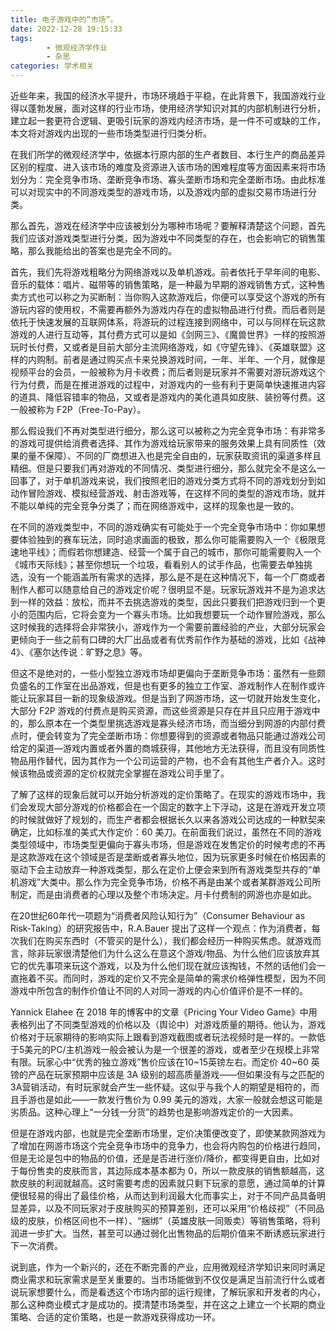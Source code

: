 ```yaml
---
title: 电子游戏中的“市场”。
date: 2022-12-28 19:15:33
tags: 
        - 微观经济学作业
        - 杂思
categories: 学术相关
---
```

近些年来，我国的经济水平提升，市场环境趋于平稳，在此背景下，我国游戏行业得以蓬勃发展，面对这样的行业市场，使用经济学知识对其的内部机制进行分析，建立起一套更符合逻辑、更吸引玩家的游戏内经济市场，是一件不可或缺的工作，本文将对游戏内出现的一些市场类型进行归类分析。<!--more-->

在我们所学的微观经济学中，依据本行原内部的生产者数目、本行生产的商品差异区别的程度、进入该市场的难度及资源进入该市场的困难程度等方面因素来将市场划分为：完全竞争市场、垄断竞争市场、寡头垄断市场和完全垄断市场。由此标准可以对现实中的不同游戏类型的游戏市场，以及游戏内部的虚拟交易市场进行分类。

那么首先，游戏在经济学中应该被划分为哪种市场呢？要解释清楚这个问题，首先我们应该对游戏类型进行分类，因为游戏中不同类型的存在，也会影响它的销售策略，那么我能给出的答案也是完全不同的。

首先，我们先将游戏粗略分为网络游戏以及单机游戏。前者依托于早年间的电影、音乐的载体：唱片、磁带等的销售策略，是一种最为早期的游戏销售方式，这种售卖方式也可以称之为买断制：当你购入这款游戏后，你便可以享受这个游戏的所有游玩内容的使用权，不需要再额外为游戏内存在的虚拟物品进行付费。而后者则是依托于快速发展的互联网体系，将游玩的过程连接到网络中，可以与同样在玩这款游戏的人进行互动等，其付费方式可以是如《剑网三》、《魔兽世界》一样的按照游玩时长付费，又或者是目前大部分主流网络游戏，如《守望先锋》、《英雄联盟》这样的内购制。前者是通过购买点卡来兑换游戏时间，一年、半年、一个月，就像是视频平台的会员，一般被称为月卡收费；而后者则是玩家并不需要对游玩游戏这个行为付费，而是在推进游戏的过程中，对游戏内的一些有利于更简单快速推进内容的道具、降低容错率的物品，又或者是游戏内的美化道具如皮肤、装扮等付费。这一般被称为 F2P（Free-To-Pay）。

那么假设我们不再对类型进行细分，那么这可以被称之为完全竞争市场：有非常多的游戏可提供给消费者选择、其作为游戏给玩家带来的服务效果上具有同质性（效果的量不保障）、不同的厂商想进入也是完全自由的，玩家获取资讯的渠道多样且精细。但是只要我们再对游戏的不同情况、类型进行细分，那么就完全不是这么一回事了，对于单机游戏来说，我们按照老旧的游戏分类方式将不同的游戏划分到如动作冒险游戏、模拟经营游戏、射击游戏等，在这样不同的类型的游戏市场，就并不能以单纯的完全竞争分类了；而在网络游戏中，这样的现象也是一致的。

在不同的游戏类型中，不同的游戏确实有可能处于一个完全竞争市场中：你如果想要体验独到的赛车玩法，同时追求画面的极致，那么你可能需要购入一个《极限竞速地平线》；而假若你想建造、经营一个属于自己的城市，那你可能需要购入一个《城市天际线》；甚至你想玩一个垃圾，看看别人的试手作品，也需要去单独挑选，没有一个能涵盖所有需求的选择，那么是不是在这种情况下，每一个厂商或者制作人都可以随意给自己的游戏定价呢？很明显不是。玩家玩游戏并不是为追求达到一样的效益：放松，而并不去挑选游戏的类型，因此只要我们把游戏归到一个更小的范围内后，它将会变为一个寡头市场。比如我想要玩一个动作冒险游戏，那么这时候我的选择将会非常狭小，游戏作为一个需要前置经验的产业，大部分玩家会更倾向于一些之前有口碑的大厂出品或者有优秀前作作为基础的游戏，比如《战神4》、《塞尔达传说：旷野之息》等。

但这不是绝对的，一些小型独立游戏市场却更偏向于垄断竞争市场：虽然有一些颇负盛名的工作室在出品游戏，但是也有更多的独立工作室、游戏制作人在制作或许能让玩家耳目一新的现象级游戏。但是当到了网游市场，这一切就开始发生变化，大部分 F2P 游戏的付费点是购买资源，而这些资源是只存在并且只应用于游戏中的，那么原本在一个类型里挑选游戏是寡头经济市场，而当细分到网游的内部付费点时，便会转变为了完全垄断市场：你想要得到的资源或者物品只能通过游戏公司给定的渠道—游戏内置或者外置的商城获得，其他地方无法获得，而且没有同质性物品用作替代，因为其作为一个公司运营的产物，也不会有其他生产者介入。这时候该物品或资源的定价权就完全掌握在游戏公司手里了。

了解了这样的现象后就可以开始分析游戏的定价策略了。在现实的游戏市场中，我们会发现大部分游戏的价格都会在一个固定的数字上下浮动，这是在游戏开发立项的时候就做好了规划的，而生产者都会根据长久以来各游戏公司达成的一种默契来确定，比如标准的美式大作定价：60 美刀。在前面我们说过，虽然在不同的游戏类型领域中，市场类型更偏向于寡头市场，但是游戏在发售定价的时候考虑的不再是这款游戏在这个领域是否是垄断或者寡头地位，因为玩家更多时候在价格因素的驱动下会主动放弃一种游戏类型，那么在定价上便会来到所有游戏类型共存的“单机游戏”大类中。那么作为完全竞争市场，价格不再是由某个或者某群游戏公司所制定，而是由消费者的心理以及整个市场决定。月卡付费制的网游也亦是如此。

在20世纪60年代一项题为“消费者风险认知行为”（Consumer Behaviour as Risk-Taking）的研究报告中，R.A.Bauer 提出了这样一个观点：作为消费者，每次我们在购买东西时（不管买的是什么），我们都会经历一种购买焦虑。就游戏而言，除非玩家很清楚他们为什么这么在意这个游戏/物品、为什么他们应该放弃其它的优先事项来玩这个游戏，以及为什么他们现在就应该掏钱，不然的话他们会一直拖着不买。而同时，游戏的定价又不完全是简单的需求价格弹性模型，因为不同游戏中所包含的制作价值让不同的人对同一游戏的内心价值评价是不一样的。

Yannick Elahee 在 2018 年的博客中的文章《Pricing Your Video Game》中用表格列出了不同类型游戏的价格以及（舆论中）对游戏质量的期待。他认为，游戏价格对于玩家期待的影响实际上跟看到游戏截图或者玩法视频时是一样的。一款低于5美元的PC/主机游戏一般会被认为是一个很差的游戏，或者至少在规模上非常有限。玩家心中“优秀的独立游戏”售价应该在10~15英镑左右。而定价 40~60 英镑的产品在玩家预期中应该是 3A 级别的超高质量游戏——但如果没有与之匹配的3A营销活动，有时玩家就会产生一些怀疑。这似乎与我个人的期望是相符的，而且手游也是如此——一款发行售价为 0.99 美元的游戏，大家一般就会想这可能是劣质品。这种心理上“一分钱一分货”的趋势也是影响游戏定价的一大因素。

但是在游戏内部，也就是完全垄断市场里，定价决策便改变了，即使某款网游戏为了增加在网游市场这个完全竞争市场中的竞争力，也会将内购包的价格进行趋同，但是无论是包中的物品的价值，还是是否进行涨价/降价，都变得更自由，比如对于每份售卖的皮肤而言，其边际成本基本都为 0，所以一款皮肤的销售额越高，这款皮肤的利润就越高。这时需要考虑的因素就只剩下玩家的意愿，通过简单的计算便很轻易的得出了最佳价格，从而达到利润最大化而事实上，对于不同产品具备明显差异，以及不同玩家对于皮肤购买的预算差别，还可以采用“价格歧视”（不同品级的皮肤，价格区间也不一样）、“捆绑”（英雄皮肤一同贩卖）等销售策略，将利润进一步扩大。当然，甚至可以通过弱化出售物品的后期价值来不断诱惑玩家进行下一次消费。

说到底，作为一个新兴的，还在不断完善的产业，应用微观经济学知识来同时满足商业需求和玩家需求是至关重要的。当市场能做到不仅仅是满足当前流行什么或者说玩家想要什么，而是看透这个市场内部的运行规律，了解玩家和开发者的内心，那么这种商业模式才是成功的。摸清楚市场类型，并在这之上建立一个长期的商业策略、合适的定价策略，也是一款游戏获得成功一环。
